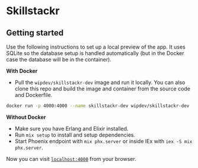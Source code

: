# Skillstackr

## Getting started

Use the following instructions to set up a local preview of the app. It uses
SQLite so the database setup is handled automatically (but in the Docker case
the database will be in the container).

**With Docker**

* Pull the `wipdev/skillstackr-dev` image and run it locally. You can also
clone this repo and build the image and container from the source code and
Dockerfile.

```bash
docker run -p 4000:4000 --name skillstackr-dev wipdev/skillstackr-dev
```

**Without Docker**

* Make sure you have Erlang and Elixir installed.
* Run `mix setup` to install and setup dependencies.
* Start Phoenix endpoint with `mix phx.server` or inside IEx with `iex -S mix
phx.server`.

Now you can visit [`localhost:4000`](http://localhost:4000) from your browser.

